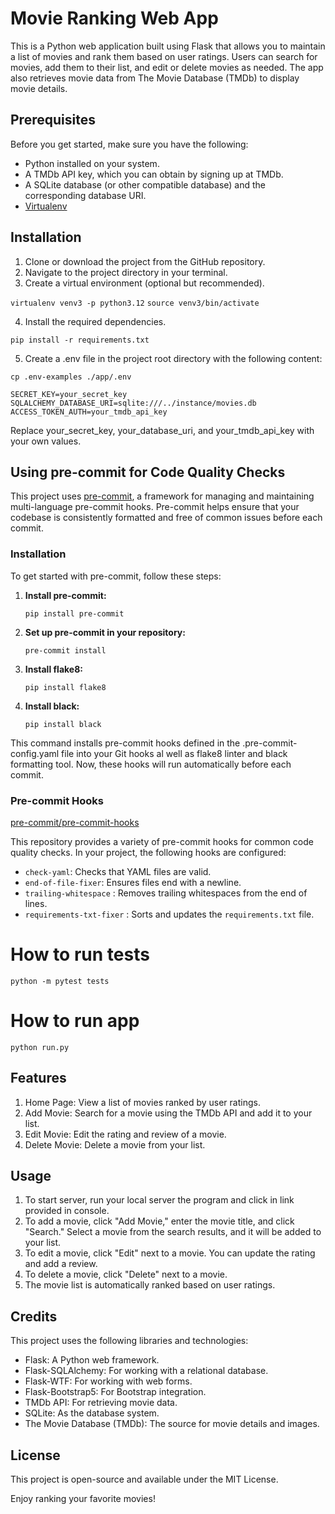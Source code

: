 # Movie Ranking Web App

This is a Python web application built using Flask that allows you to maintain a list of movies and rank them based on user ratings. Users can search for movies, add them to their list, and edit or delete movies as needed. The app also retrieves movie data from The Movie Database (TMDb) to display movie details.

## Prerequisites

Before you get started, make sure you have the following:

* Python installed on your system.
* A TMDb API key, which you can obtain by signing up at TMDb.
* A SQLite database (or other compatible database) and the corresponding database URI.
* [Virtualenv](https://virtualenv.pypa.io/en/latest/)

## Installation

1. Clone or download the project from the GitHub repository.
2. Navigate to the project directory in your terminal.
3. Create a virtual environment (optional but recommended).

`virtualenv venv3 -p python3.12`
`source venv3/bin/activate`

4. Install the required dependencies.

`pip install -r requirements.txt`

5. Create a .env file in the project root directory with the following content:

`cp .env-examples ./app/.env`

`SECRET_KEY=your_secret_key`
`SQLALCHEMY_DATABASE_URI=sqlite:///../instance/movies.db`
`ACCESS_TOKEN_AUTH=your_tmdb_api_key`

Replace your_secret_key, your_database_uri, and your_tmdb_api_key with your own values.

## Using pre-commit for Code Quality Checks

This project uses [pre-commit](https://pre-commit.com/), a framework for managing and maintaining multi-language pre-commit hooks. Pre-commit helps ensure that your codebase is consistently formatted and free of common issues before each commit.

### Installation

To get started with pre-commit, follow these steps:

1. **Install pre-commit:**

   `pip install pre-commit`

2. **Set up pre-commit in your repository:**

   `pre-commit install`

3. **Install flake8:**

   `pip install flake8`

4. **Install black:**

   `pip install black`

This command installs pre-commit hooks defined in the .pre-commit-config.yaml file into your Git hooks al well as flake8 linter and black formatting tool. Now, these hooks will run automatically before each commit.

### Pre-commit Hooks

[pre-commit/pre-commit-hooks](https://github.com/pre-commit/pre-commit-hooks)

This repository provides a variety of pre-commit hooks for common code quality checks. In your project, the following hooks are configured:

- `check-yaml`: Checks that YAML files are valid.
- `end-of-file-fixer`:
  Ensures files end with a newline.
- `trailing-whitespace` : Removes trailing whitespaces from the end of lines.
- `requirements-txt-fixer` : Sorts and updates the `requirements.txt` file.

# How to run tests

```
python -m pytest tests
```

# How to run app

```
python run.py
```

## Features

1. Home Page: View a list of movies ranked by user ratings.
2. Add Movie: Search for a movie using the TMDb API and add it to your list.
3. Edit Movie: Edit the rating and review of a movie.
4. Delete Movie: Delete a movie from your list.

## Usage

1. To start server, run your local server the program and click in link provided in console.
2. To add a movie, click "Add Movie," enter the movie title, and click "Search." Select a movie from the search results, and it will be added to your list.
3. To edit a movie, click "Edit" next to a movie. You can update the rating and add a review.
4. To delete a movie, click "Delete" next to a movie.
5. The movie list is automatically ranked based on user ratings.

## Credits

This project uses the following libraries and technologies:

- Flask: A Python web framework.
- Flask-SQLAlchemy: For working with a relational database.
- Flask-WTF: For working with web forms.
- Flask-Bootstrap5: For Bootstrap integration.
- TMDb API: For retrieving movie data.
- SQLite: As the database system.
- The Movie Database (TMDb): The source for movie details and images.

## License

This project is open-source and available under the MIT License.

Enjoy ranking your favorite movies!
